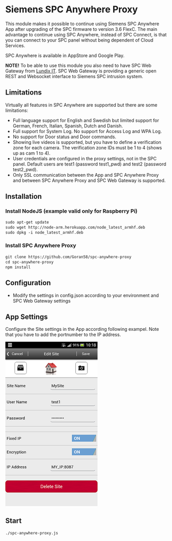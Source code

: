 # Siemens SPC Anywhere Proxy

This module makes it possible to continue using Siemens SPC Anywhere App after upgrading of the SPC firmware to version 3.6 FlexC. The main advantage to continue using SPC Anywhere, instead of SPC Connect, is that you can connect to your SPC panel without being dependent of Cloud Services.

SPC Anywhere is available in AppStore and Google Play.

<b>NOTE!</b> To be able to use this module you also need to have SPC Web Gateway from [Lundix IT](http://www.lundix.se/smarta-losningar). SPC Web Gateway is providing a generic open REST and Websocket interface to Siemens SPC intrusion system.

## Limitations
Virtually all features in SPC Anywhere are supported but there are some limitations:
  - Full language support for English and Swedish but limited support for German, French, Italian, Spanish, Dutch and Danish.
  - Full support for System Log. No support for Access Log and WPA Log.
  - No support for Door status and Door commands.
  - Showing live videos is supported, but you have to define a verification zone for each camera. The verification zone IDs must be 1 to 4 (shows up as cam 1 to 4).
  - User credentials are configured in the proxy settings, not in the SPC panel. Default users are test1 (password test1_pwd) and test2 (password test2_pwd).
  - Only SSL communication between the App and SPC Anywhere Proxy and between SPC Anywhere Proxy and SPC Web Gateway is supported.
  
## Installation
### Install NodeJS (example valid only for Raspberry Pi)
	sudo apt-get update
	sudo wget http://node-arm.herokuapp.com/node_latest_armhf.deb
	sudo dpkg -i node_latest_armhf.deb
        
### Install SPC Anywhere Proxy 
	git clone https://github.com/Goran58/spc-anywhere-proxy
	cd spc-anywhere-proxy
	npm install
	
## Configuration

- Modify the settings in config.json according to your environment and SPC Web Gateway settings

## App Settings
Configure the Site settings in the App according following exampel. Note that you have to add the portnumber to the IP address.

![SPC Anywhere Site Settings](./images/spc-anywhere-site-settings.png) 

## Start
	./spc-anywhere-proxy.js

